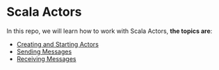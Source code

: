 Scala Actors
============

In this repo, we will learn how to work with Scala Actors, **the topics are**:


 * [Creating and Starting Actors](https://github.com/robsonoduarte/learn-scala/blob/master/scala-for-the-impatient/scala-actors/src/main/scala/br/com/mystudies/scala/CreatingAndStartingActors.scala)
 * [Sending Messages](https://github.com/robsonoduarte/learn-scala/blob/master/scala-for-the-impatient/scala-actors/src/main/scala/br/com/mystudies/scala/SeddingMessages.scala)
 * [Receiving Messages](https://github.com/robsonoduarte/learn-scala/blob/master/scala-for-the-impatient/scala-actors/src/main/scala/br/com/mystudies/scala/ReceivingMessages.scala)


